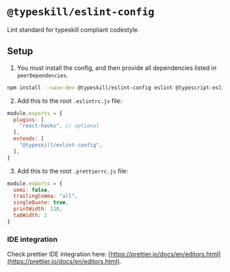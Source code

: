 # `@typeskill/eslint-config`

Lint standard for typeskill compliant codestyle.

## Setup

1. You must install the config, and then provide all dependencies listed in `peerDependencies`.

```bash
npm install --save-dev @typeskill/eslint-config eslint @typescript-eslint/eslint-plugin @typescript-eslint/parser eslint-config-prettier eslint-plugin-prettier eslint-plugin-react prettier eslint-plugin-react-hooks 
```

2. Add this to the root `.eslintrc.js` file:

```javascript
module.exports = {
  plugins: [
    "react-hooks", // optional
  ],
  extends: [
    "@typeskill/eslint-config",
  ],
}
```

3. Add this to the root `.prettierrc.js` file:

```javascript
module.exports = {
  semi: false,
  trailingComma: "all",
  singleQuote: true,
  printWidth: 120,
  tabWidth: 2
}
```

### IDE integration

Check prettier IDE integration here: [https://prettier.io/docs/en/editors.html](https://prettier.io/docs/en/editors.html).